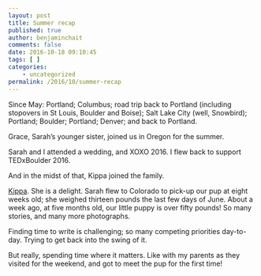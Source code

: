 ```yaml
---
layout: post
title: Summer recap
published: true
author: benjaminchait
comments: false
date: 2016-10-18 09:10:45
tags: [ ]
categories:
    - uncategorized
permalink: /2016/10/summer-recap
---
```

Since May: Portland; Columbus; road trip back to Portland (including stopovers in St Louis, Boulder and Boise); Salt Lake City (well, Snowbird); Portland; Boulder; Portland; Denver; and back to Portland.



Grace, Sarah’s younger sister, joined us in Oregon for the summer.





Sarah and I attended a wedding, and XOXO 2016. I flew back to support TEDxBoulder 2016.



And in the midst of that, Kippa joined the family.



[Kippa][1]. She is a delight. Sarah flew to Colorado to pick-up our pup at eight weeks old; she weighed thirteen pounds the last few days of June. About a week ago, at five months old, our little puppy is over fifty pounds! So many stories, and many more photographs.







Finding time to write is challenging; so many competing priorities day-to-day. Trying to get back into the swing of it.



But really, spending time where it matters. Like with my parents as they visited for the weekend, and got to meet the pup for the first time!



 [1]: https://instagram.com/kippapup
